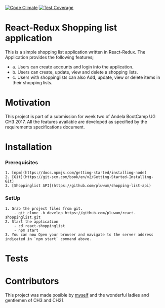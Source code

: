 [![Code Climate](https://codeclimate.com/github/codeclimate/codeclimate/badges/gpa.svg)](https://codeclimate.com/github/pluwum/react-shoppinglist)
[![Test Coverage](https://codeclimate.com/github/codeclimate/codeclimate/badges/coverage.svg)](https://codeclimate.com/github/pluwum/react-shoppinglist)

# React-Redux Shopping list application

This is a simple shopping list application written in React-Redux. The Application provides the following features;
- a. Users can create accounts and login into the application.
- b. Users can create, update, view and delete a shopping lists.
- c. Users with shoppinglists can also Add, update, view or delete items in their shopping lists.

# Motivation

This project is part of a submission for week two of Andela BootCamp UG CH3 2017. All the features available are developed as specified by the requirements specifications document.

# Installation
 ### Prerequisites
    1. [npm](https://docs.npmjs.com/getting-started/installing-node)
    2. [Git](https://git-scm.com/book/en/v2/Getting-Started-Installing-Git)
    3. [Shoppinglist API](https://github.com/pluwum/shopping-list-api)
 ### SetUp
    1. Grab the project files from git.
        - git clone -b develop https://github.com/pluwum/react-shoppinglist.git
    2. Start the application
        - cd react-shoppinglist
        - npm start
    3. You can now Open your browser and navigate to the server address indicated in `npm start` command above.

# Tests

# Contributors

This project was made posible by [myself](https://github.com/pluwum) and the wonderful ladies and gentlemen of CH3 and CH21.
